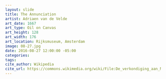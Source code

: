 ```yaml
---
layout: slide
title: The Annunciation
artist: Adriaen van de Velde
art_date: 1667
art_type: Oil on Canvas
art_height: 128
art_width: 176
art_location: Rijksmuseum, Amsterdam
image: 08-27.jpg
date: 2016-08-27 12:00:00 -05:00
categories:
tags:
cite_author: Wikipedia
cite_url: https://commons.wikimedia.org/wiki/File:De_verkondiging_aan_Maria_Rijksmuseum_SK-A-2688.jpeg
---
```

